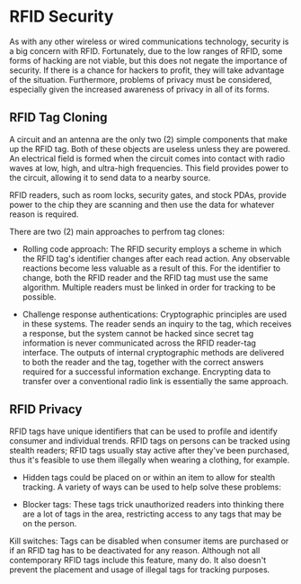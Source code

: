 # RFID Security

As with any other wireless or wired communications technology, security is a big concern with RFID. Fortunately, due to the low ranges of RFID, some forms of hacking are not viable, but this does not negate the importance of security. If there is a chance for hackers to profit, they will take advantage of the situation. Furthermore, problems of privacy must be considered, especially given the increased awareness of privacy in all of its forms.

## RFID Tag Cloning

A circuit and an antenna are the only two (2) simple components that make up the RFID tag. Both of these objects are useless unless they are powered. An electrical field is formed when the circuit comes into contact with radio waves at low, high, and ultra-high frequencies. This field provides power to the circuit, allowing it to send data to a nearby source. 

RFID readers, such as room locks, security gates, and stock PDAs, provide power to the chip they are scanning and then use the data for whatever reason is required.

There are two (2) main approaches to perfrom tag clones:

- Rolling code approach: The RFID security employs a scheme in which the RFID tag's identifier changes after each read action. Any observable reactions become less valuable as a result of this. For the identifier to change, both the RFID reader and the RFID tag must use the same algorithm. Multiple readers must be linked in order for tracking to be possible.

- Challenge response authentications: Cryptographic principles are used in these systems. The reader sends an inquiry to the tag, which receives a response, but the system cannot be hacked since secret tag information is never communicated across the RFID reader-tag interface. The outputs of internal cryptographic methods are delivered to both the reader and the tag, together with the correct answers required for a successful information exchange. Encrypting data to transfer over a conventional radio link is essentially the same approach.

## RFID Privacy

RFID tags have unique identifiers that can be used to profile and identify consumer and individual trends. RFID tags on persons can be tracked using stealth readers; RFID tags usually stay active after they've been purchased, thus it's feasible to use them illegally when wearing a clothing, for example.

- Hidden tags could be placed on or within an item to allow for stealth tracking. A variety of ways can be used to help solve these problems:

- Blocker tags: These tags trick unauthorized readers into thinking there are a lot of tags in the area, restricting access to any tags that may be on the person.

Kill switches: Tags can be disabled when consumer items are purchased or if an RFID tag has to be deactivated for any reason. Although not all contemporary RFID tags include this feature, many do. It also doesn't prevent the placement and usage of illegal tags for tracking purposes.
